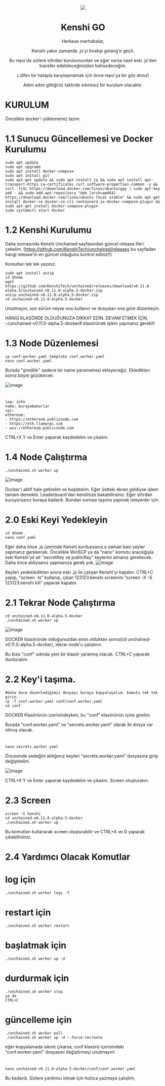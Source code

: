 <p align="center">
  <img src="https://github.com/awelmisin/KenshiGO/assets/73443933/8f4fe2a3-e4bc-4e9e-b55f-2455d7eea9bb">
</p> 
<h1 align="center">Kenshi GO</h1>
<p align="center">
Herkese merhabalar,
<p align="center">	
Kenshi yakın zamanda .js'yi bırakıp golang'e geçti.
<p align="center">
Bu repo'da sizlere sıfırdan kurulumundan ve eğer varsa nasıl eski .js'den transfer edebileceğinizden bahsedeceğim.
<p align="center">
Lütfen bir hatayla karşılaşmamak için önce repo'ya bir göz atınız!
<p align="center">
Adım adım gittiğiniz taktirde sıkıntısız bir kurulum olacaktır.
</p>

# KURULUM
Öncelikle docker'ı yüklememiz lazım.
# 1.1 Sunucu Güncellemesi ve Docker Kurulumu
	sudo apt update 
	sudo apt upgrade
	sudo apt install docker-compose
	sudo apt install git
	sudo apt-get update && sudo apt install jq && sudo apt install apt-transport-https ca-certificates curl software-properties-common -y && curl -fsSL https://download.docker.com/linux/ubuntu/gpg | sudo apt-key add - && sudo add-apt-repository "deb [arch=amd64] https://download.docker.com/linux/ubuntu focal stable" && sudo apt-get install docker-ce docker-ce-cli containerd.io docker-compose-plugin && sudo apt-get install docker-compose-plugin
    sudo systemctl start docker

# 1.2 Kenshi Kurulumu
Daha sonrasında Kenshi Unchained sayfasından güncel release file'ı çekelim. 
(https://github.com/KenshiTech/unchained/releases bu sayfadan hangi release'in en güncel olduğunu kontrol ediniz!!)

Komutları tek tek yazınız.

    sudo apt install unzip
    cd $home
    wget https://github.com/KenshiTech/unchained/releases/download/v0.11.0-alpha.5/unchained-v0.11.0-alpha.5-docker.zip
    unzip unchained-v0.11.0-alpha.5-docker.zip
    cd unchained-v0.11.0-alpha.5-docker

  Unutmayın, son sürüm neyse onu kullanın ve dosyaları ona göre düzenleyin. 
  
  HANGİ KLASÖRDE OLDUĞUNUZA DİKKAT EDİN. DEVAM ETMEK İÇİN, ~/unchained-v0.11.0-alpha.5-docker#  klasöründe işlem yapmanız gerekli!


# 1.3 Node Düzenlemesi
    cp conf.worker.yaml.template conf.worker.yaml
    nano conf.worker.yaml


Burada "şimdilik" sadece bir name parametresi ekleyeceğiz. 
Ekledikten sonra böyle gözükecek:

![image](https://github.com/awelmisin/KenshiGO/assets/73443933/09fdf2d9-3a70-400d-ac2f-93ca56933d4c)

#
    log: info
    name: burayabakarlar
    rpc:
    ethereum:
    - https://ethereum.publicnode.com
    - https://eth.llamarpc.com
    - wss://ethereum.publicnode.com

CTRL+X Y ve Enter yaparak kaydedelim ve çıkalım.

# 1.4 Node Çalıştırma
    ./unchained.sh worker up 
![image](https://github.com/awelmisin/KenshiGO/assets/73443933/657b5a64-4067-47f2-9ee3-b67bb8dd0b04)

Docker'ı aktif hale getirelim ve başlatalım. Eğer üstteki ekran geldiyse işlem tamam demektir. Leaderboard'dan kendinize bakabilirsiniz.
Eğer sıfırdan kuruyorsanız buraya kadardı. Bundan sonrası taşıma yapmak isteyenler için. 


# 2.0 Eski Keyi Yedekleyin
    cd $home
    nano conf.yaml
Eğer daha önce .js üzerinde Kenshi kurduysanız o zaman bazı şeyler yapmanız gerekecek. Öncelikle  WinSCP ya da "nano" komutu aracılığıyla eski Kenshi'ye ait "secretKey ve publicKey" keylerini almanız gerekecek. Daha önce aldıysanız yapmanıza gerek yok.
![image](https://github.com/awelmisin/KenshiGO/assets/73443933/97ccd66e-e373-4e8e-a97f-5ed5669aec97)

Keyleri yedekledikten sonra eski .js ile çalışan Kenshi'yi kapatın. CTRL+C yapıp, "screen -ls" kullanıp, çıkan 123123.kenshi screenini "screen -X -S 123123.kenshi kill" yaparak kapatın.


# 2.1 Tekrar Node Çalıştırma
    cd unchained-v0.11.0-alpha.5-docker
    ./unchained.sh worker up 
![image](https://github.com/awelmisin/KenshiGO/assets/73443933/45497c0b-096d-4ea8-a6df-8a2c4cdb238f)

DOCKER klasöründe olduğunuzdan emin olduktan sonra(cd unchained-v0.11.0-alpha.5-docker), tekrar node'u çalıştırın.

Bu bize "conf" adında yeni bir klasör yaratmış olacak. CTRL+C yaparak durduralım.

# 2.2 Key'i taşıma.
    #daha önce düzenlediğimiz dosyayı buraya kopyalayalım. komutu tek tek girin.
    cp -f conf.worker.yaml conf/conf.worker.yaml
    cd conf

DOCKER Klasörünün içerisindeyken, bu "conf" klasörünün içine girelim.

Burada "conf.worker.yaml" ve "secrets.worker.yaml" olarak iki dosya var olmuş olacak. 
#  
    nano secrets.worker.yaml

Öncesinde yedeğini aldığımız keyleri "secrets.worker.yaml" dosyasına girip değiştirelim.

![image](https://github.com/awelmisin/KenshiGO/assets/73443933/fab49981-e7bc-4c87-af53-1b03136a285f)


CTRL+X Y ve Enter yaparak kaydedelim ve çıkalım. Screen oluşturalım.

# 2.3 Screen
    screen -S kenshi
    cd unchained-v0.11.0-alpha.5-docker
    ./unchained.sh worker up

Bu komutları kullanarak screen oluşturabilir ve CTRL+A ve D yaparak çıkabilirsiniz.

# 2.4 Yardımcı Olacak Komutlar
#  log için
    ./unchained.sh worker logs -f
#  restart için
    ./unchained.sh worker restart
#  başlatmak için
    ./unchained.sh worker up -d
#  durdurmak için
    ./unchained.sh worker stop
    ya da 
    CTRL+C
#  güncelleme için
    ./unchained.sh worker pull
    ./unchained.sh worker up -d --force-recreate

eğer kopyalamada sıkıntı çıkarsa, conf klasörü içerisindeki "conf.worker.yaml" dosyasını değiştirmeyi unutmayın!
# 
    nano unchained-v0.11.0-alpha.5-docker/conf/conf.worker.yaml


Bu kadardı. Sizlere yardımcı olmak için hızlıca yazmaya çalıştım, 



